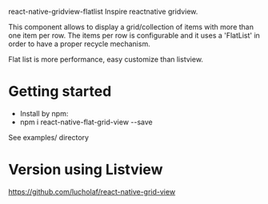 react-native-gridview-flatlist
Inspire reactnative gridview. 

This component allows to display a grid/collection of items with more than one item per row. The items per row is configurable and it uses a 'FlatList' in order to have a proper recycle mechanism.

Flat list is more performance, easy customize than listview.

# Getting started
 - Install by npm:
 - npm i react-native-flat-grid-view --save

 See examples/ directory

# Version using Listview
https://github.com/lucholaf/react-native-grid-view
